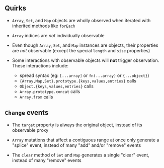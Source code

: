 ## Quirks

- `Array`, `Set`, and `Map` objects are wholly observed when iterated with inherited methods like `forEach`

- `Array` indices are *not* individually observable

- Even though `Array`, `Set`, and `Map` instances are objects, their properties are *not* observable (except the special `length` and `size` properties)

- Some interactions with observable objects will **not** trigger observation. These interactions include:
  - spread syntax (eg: `[...array]` or `fn(...array)` or `{...object}`)
  - `{Array,Map,Set}.prototype.{keys,values,entries}` calls
  - `Object.{keys,values,entries}` calls
  - `Array.prototype.concat` calls
  - `Array.from` calls

## `Change` events

- The `target` property is always the original object, instead of its observable proxy

- `Array` mutations that affect a contiguous range at once only generate a "splice" event, instead of many "add" and/or "remove" events

- The `clear` method of `Set` and `Map` generates a single "clear" event, instead of many "remove" events
